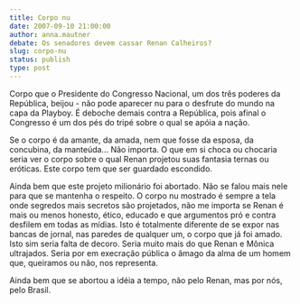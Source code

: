 ```yaml
---
title: Corpo nu
date: 2007-09-10 21:00:00
author: anna.mautner
debate: Os senadores devem cassar Renan Calheiros?
slug: corpo-nu
status: publish 
type: post
---
```


Corpo que o Presidente do Congresso Nacional, um dos três poderes da República, beijou - não pode aparecer nu para o desfrute do mundo na capa da Playboy. É deboche demais contra a República, pois afinal o Congresso é um dos pés do tripé sobre o qual se apóia a nação.


Se o corpo é da amante, da amada, nem que fosse da esposa, da concubina, da manteúda... Não importa. O que em si choca ou chocaria seria ver o corpo sobre o qual Renan projetou suas fantasia ternas ou eróticas. Este corpo tem que ser guardado escondido.


Ainda bem que este projeto milionário foi abortado. Não se falou mais nele para que se mantenha o respeito. O corpo nu mostrado é sempre a tela onde segredos mais secretos são projetados, não me importa se Renan é mais ou menos honesto, ético, educado e que argumentos pró e contra desfilem em todas as mídias. Isto é totalmente diferente de se expor nas bancas de jornal, nas paredes de qualquer um, o corpo que já foi amado. Isto sim seria falta de decoro. Seria muito mais do que Renan e Mônica ultrajados. Seria por em execração pública o âmago da alma de um homem que, queiramos ou não, nos representa.


Ainda bem que se abortou a idéia a tempo, não pelo Renan, mas por nós, pelo Brasil.


